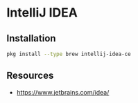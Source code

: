 # IntelliJ IDEA

## Installation

```sh
pkg install --type brew intellij-idea-ce
```

## Resources

- https://www.jetbrains.com/idea/
